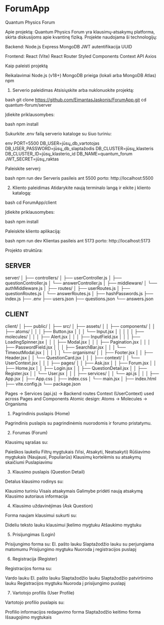 # ForumApp
Quantum Physics Forum

Apie projektą:
Quantum Physics Forum yra klausimų-atsakymų platforma, skirta diskusijoms apie kvantinę fiziką. Projekte naudojama ši technologijų:

Backend:
 Node.js
 Express
 MongoDB
 JWT autentifikacija
 UUID

Frontend:
 React (Vite)
 React Router
 Styled Components
 Context API
 Axios

Kaip paleisti projektą

Reikalavimai
 Node.js (v18+)
 MongoDB prieiga (lokali arba MongoDB Atlas)
 npm

1. Serverio paleidimas
Atsisiųskite arba nuklonuokite projektą:

bash
 git clone https://github.com/EimantasJaskonis/ForumApp.git
 cd quantum-forum/server

Įdiekite priklausomybes:

bash
 npm install

Sukurkite .env failą serverio kataloge su šiuo turiniu:

env
 PORT=5500
 DB_USER=jūsų_db_vartotojas
 DB_USER_PASSWORD=jūsų_db_slaptažodis
 DB_CLUSTER=jūsų_klasteris
 DB_CLUSTER_ID=jūsų_klasterio_id
 DB_NAME=quantum_forum
 JWT_SECRET=jūsų_raktas

Paleiskite serverį:

bash
 npm run dev
 Serveris pasileis ant 5500 porto: http://localhost:5500

2. Kliento paleidimas
Atidarykite naują terminalo langą ir eikite į kliento katalogą:

bash
 cd ForumApp/client

Įdiekite priklausomybes:

bash
 npm install
 
Paleiskite kliento aplikaciją:

bash
 npm run dev
 Klientas pasileis ant 5173 porto: http://localhost:5173

Projekto struktūra:

SERVER
------
server/
│
├── controllers/
│   ├── userController.js
│   ├── questionController.js
│   └── answerController.js
│
├── middleware/
│   └── authMiddleware.js
│
├── routes/
│   ├── userRoutes.js
│   ├── questionRoutes.js
│   └── answerRoutes.js
│
├── hashPasswords.js
├── index.js
├── .env
├── users.json
├── questions.json
└── answers.json

CLIENT
------
client/
│
├── public/
│
├── src/
│   ├── assets/
│
│   ├── components/
│   │   ├── atoms/
│   │   │   ├── Button.jsx
│   │   │   └── Input.jsx
│   │   │
│   │   ├── molecules/
│   │   │   ├── Alert.jsx
│   │   │   ├── InputField.jsx
│   │   │   ├── LoadingSpinner.jsx
│   │   │   ├── Modal.jsx
│   │   │   ├── Pagination.jsx
│   │   │   ├── PasswordField.jsx
│   │   │   ├── SearchBar.jsx
│   │   │   └── TimeoutModal.jsx
│   │   │
│   │   └── organisms/
│   │       ├── Footer.jsx
│   │       ├── Header.jsx
│   │       └── QuestionCard.jsx
│   │
│   ├── context/
│   │   └── UserContext.jsx
│   │
│   ├── pages/
│   │   ├── Ask.jsx
│   │   ├── Forum.jsx
│   │   ├── Home.jsx
│   │   ├── Login.jsx
│   │   ├── QuestionDetail.jsx
│   │   ├── Register.jsx
│   │   └── User.jsx
│   │
│   ├── services/
│   │   └── api.js
│   │
│   ├── App.jsx
│   ├── App.css
│   ├── index.css
│   └── main.jsx
│
├── index.html
├── vite.config.js
└── package.json

Pages -> Services (api.js) -> Backend routes
Context (UserContext) used across Pages and Components
Atomic design: Atoms → Molecules → Organisms

1. Pagrindinis puslapis (Home)

Pagrindinis puslapis su pagrindinėmis nuorodomis ir forumo pristatymu.

2. Forumas (Forum)

Klausimų sąrašas su:

Paieškos laukeliu
Filtrų mygtukais (Visi, Atsakyti, Neatsakyti)
Rūšiavimo mygtukais (Naujausi, Populiarūs)
Klausimų kortelėmis su atsakymų skaičiumi
Puslapiavimu

3. Klausimo puslapis (Question Detail)

Detalus klausimo rodinys su:

Klausimo turiniu
Visais atsakymais
Galimybe pridėti naują atsakymą
Klausimo autoriaus informacija

4. Klausimo uždavinėjimas (Ask Question)

Forma naujam klausimui sukurti su:

Dideliu teksto lauku klausimui
Įkelimo mygtuku
Atšaukimo mygtuku

5. Prisijungimas (Login)

Prisijungimo forma su:
El. pašto lauku
Slaptažodžio lauku su perjungiama matomumu
Prisijungimo mygtuku
Nuoroda į registracijos puslapį

6. Registracija (Register)

Registracijos forma su:

Vardo lauku
El. pašto lauku
Slaptažodžio lauku
Slaptažodžio patvirtinimo lauku
Registracijos mygtuku
Nuoroda į prisijungimo puslapį

7. Vartotojo profilis (User Profile)

Vartotojo profilio puslapis su:

Profilio informacijos redagavimo forma
Slaptažodžio keitimo forma
Išsaugojimo mygtukais